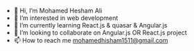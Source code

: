- 👋 Hi, I’m Mohamed Hesham Ali
- 👀 I’m interested in web development
- 🌱 I’m currently learning React.js & quasar & Angular.js
- 💞️ I’m looking to collaborate on Angular.js OR React.js project
- 📫 How to reach me mohamedhisham1511@gmail.com

<!---
MohamedHesham1511/MohamedHesham1511 is a ✨ special ✨ repository because its `README.md` (this file) appears on your GitHub profile.
You can click the Preview link to take a look at your changes.
--->
